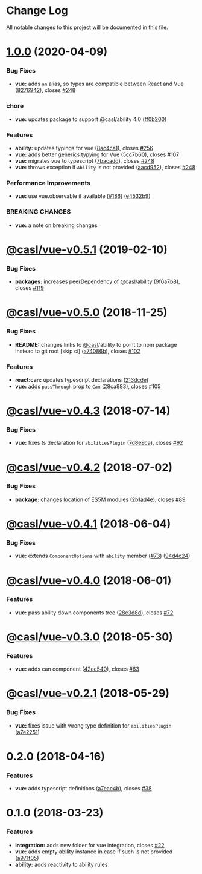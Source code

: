 # Change Log

All notable changes to this project will be documented in this file.

# [1.0.0](https://github.com/stalniy/casl/compare/@casl/vue@0.5.1...@casl/vue@1.0.0) (2020-04-09)


### Bug Fixes

* **vue:** adds `an` alias, so types are compatible between React and Vue ([8276942](https://github.com/stalniy/casl/commit/8276942da1660ac3eb1cd928cc80db891ed7e275)), closes [#248](https://github.com/stalniy/casl/issues/248)


### chore

* **vue:** updates package to support @casl/ability 4.0 ([ff0b200](https://github.com/stalniy/casl/commit/ff0b200c4d96ec9e2946df6b09022b750bff7606))


### Features

* **ability:** updates typings for vue ([8ac4ca1](https://github.com/stalniy/casl/commit/8ac4ca14a59ed87bc0f84a853466418e6a74cd74)), closes [#256](https://github.com/stalniy/casl/issues/256)
* **vue:** adds better generics typying for Vue ([5cc7b60](https://github.com/stalniy/casl/commit/5cc7b60d8a2a53db217f8ad1a4673a28f67aefce)), closes [#107](https://github.com/stalniy/casl/issues/107)
* **vue:** migrates vue to typescript ([7bacadd](https://github.com/stalniy/casl/commit/7bacadd8878afe14898929ebeb7c3efd9af88d3c)), closes [#248](https://github.com/stalniy/casl/issues/248)
* **vue:** throws exception if `Ability` is not provided ([aacd952](https://github.com/stalniy/casl/commit/aacd9520cfd3a35ea2dc3f44e8043734494f3c2a)), closes [#248](https://github.com/stalniy/casl/issues/248)


### Performance Improvements

* **vue:** use vue.observable if available ([#186](https://github.com/stalniy/casl/issues/186)) ([e4532b9](https://github.com/stalniy/casl/commit/e4532b9ee367b8f9d57670d8168711d94a60ab74))


### BREAKING CHANGES

* **vue:** a note on breaking changes

# [@casl/vue-v0.5.1](https://github.com/stalniy/casl/compare/@casl/vue@0.5.0...@casl/vue@0.5.1) (2019-02-10)


### Bug Fixes

* **packages:** increases peerDependency of [@casl](https://github.com/casl)/ability ([9f6a7b8](https://github.com/stalniy/casl/commit/9f6a7b8)), closes [#119](https://github.com/stalniy/casl/issues/119)

# [@casl/vue-v0.5.0](https://github.com/stalniy/casl/compare/@casl/vue@0.4.3...@casl/vue@0.5.0) (2018-11-25)


### Bug Fixes

* **README:** changes links to [@casl](https://github.com/casl)/ability to point to npm package instead to git root [skip ci] ([a74086b](https://github.com/stalniy/casl/commit/a74086b)), closes [#102](https://github.com/stalniy/casl/issues/102)


### Features

* **react:can:** updates typescript declarations ([213dcde](https://github.com/stalniy/casl/commit/213dcde))
* **vue:** adds `passThrough` prop to `Can` ([28ca883](https://github.com/stalniy/casl/commit/28ca883)), closes [#105](https://github.com/stalniy/casl/issues/105)

<a name="@casl/vue-v0.4.3"></a>
# [@casl/vue-v0.4.3](https://github.com/stalniy/casl/compare/@casl/vue@0.4.2...@casl/vue@0.4.3) (2018-07-14)


### Bug Fixes

* **vue:** fixes ts declaration for `abilitiesPlugin`  ([7d8e9ca](https://github.com/stalniy/casl/commit/7d8e9ca)), closes [#92](https://github.com/stalniy/casl/issues/92)

<a name="@casl/vue-v0.4.2"></a>
# [@casl/vue-v0.4.2](https://github.com/stalniy/casl/compare/@casl/vue@0.4.1...@casl/vue@0.4.2) (2018-07-02)


### Bug Fixes

* **package:** changes location of ES5M modules ([2b1ad4e](https://github.com/stalniy/casl/commit/2b1ad4e)), closes [#89](https://github.com/stalniy/casl/issues/89)

<a name="@casl/vue-v0.4.1"></a>
# [@casl/vue-v0.4.1](https://github.com/stalniy/casl/compare/@casl/vue@0.4.0...@casl/vue@0.4.1) (2018-06-04)


### Bug Fixes

* **vue:** extends `ComponentOptions` with `ability` member ([#73](https://github.com/stalniy/casl/issues/73)) ([94d4c24](https://github.com/stalniy/casl/commit/94d4c24))

<a name="@casl/vue-v0.4.0"></a>
# [@casl/vue-v0.4.0](https://github.com/stalniy/casl/compare/@casl/vue@0.3.0...@casl/vue@0.4.0) (2018-06-01)


### Features

* **vue:** pass ability down components tree ([28e3d8d](https://github.com/stalniy/casl/commit/28e3d8d)), closes [#72](https://github.com/stalniy/casl/issues/72)


<a name="@casl/vue-v0.3.0"></a>
# [@casl/vue-v0.3.0](https://github.com/stalniy/casl/compare/@casl/vue@0.2.1...@casl/vue@0.3.0) (2018-05-30)


### Features

* **vue:** adds can component ([42ee540](https://github.com/stalniy/casl/commit/42ee540)), closes [#63](https://github.com/stalniy/casl/issues/63)


<a name="@casl/vue-v0.2.1"></a>
# [@casl/vue-v0.2.1](https://github.com/stalniy/casl/compare/@casl/vue@0.2.0...@casl/vue@0.2.1) (2018-05-29)


### Bug Fixes

* **vue:** fixes issue with wrong type definition for `abilitiesPlugin` ([a7e2251](https://github.com/stalniy/casl/commit/a7e2251))


<a name="0.2.0"></a>
# 0.2.0 (2018-04-16)


### Features

* **vue:** adds typescript definitions ([a7eac4b](https://github.com/stalniy/casl/commit/a7eac4b)), closes [#38](https://github.com/stalniy/casl/issues/38)


<a name="0.1.0"></a>
# 0.1.0 (2018-03-23)


### Features

* **integration:** adds new folder for vue integration, closes [#22](https://github.com/stalniy/casl/issues/22)
* **vue:** adds empty ability instance in case if such is not provided ([a971f05](https://github.com/stalniy/casl/commit/a971f05))
* **ability:** adds reactivity to ability rules
